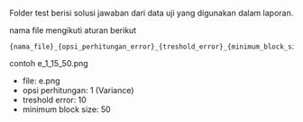 Folder test berisi solusi jawaban dari data uji yang digunakan dalam laporan.

nama file mengikuti aturan berikut

```
{nama_file}_{opsi_perhitungan_error}_{treshold_error}_{minimum_block_size}.png
```

contoh
e_1_15_50.png

- file: e.png
- opsi perhitungan: 1 (Variance)
- treshold error: 10
- minimum block size: 50
